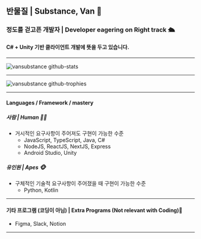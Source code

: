 ## 반물질 | Substance, Van 🔑
### 정도를 걷고픈 개발자 | Developer eagering on Right track 🛳
#### C# + Unity 기반 클라이언트 개발에 뜻을 두고 있습니다. 

---
![vansubstance github-stats](https://stats.hyochan.dev/api/github-stats-advanced?login=vansubstance)

---
![vansubstance github-trophies](https://stats.hyochan.dev/api/github-trophies?login=vansubstance)

---
#### Languages / Framework / mastery

##### 사람 | Human 👷‍♂️
- 거시적인 요구사항이 주어져도 구현이 가능한 수준
  - JavaScript, TypeScript, Java, C#
  - NodeJS, ReactJS, NextJS, Express
  - Android Studio, Unity

##### 유인원 | Apes 🐵
- 구체적인 기술적 요구사항이 주어졌을 때 구현이 가능한 수준
  - Python, Kotlin

---
#### 기타 프로그램 (코딩이 아님) | Extra Programs (Not relevant with Coding)🤔
- Figma, Slack, Notion

---
<!--
**VanSubstance/Vansubstance** is a ✨ _special_ ✨ repository because its `README.md` (this file) appears on your GitHub profile.

Here are some ideas to get you started:

- 🔭 I’m currently working on ...
- 🌱 I’m currently learning ...
- 👯 I’m looking to collaborate on ...
- 🤔 I’m looking for help with ...
- 💬 Ask me about ...
- 📫 How to reach me: ...
- 😄 Pronouns: ...
- ⚡ Fun fact: ...
-->
